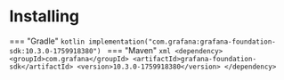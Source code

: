 # Installing

=== "Gradle"
    ```kotlin
    implementation("com.grafana:grafana-foundation-sdk:10.3.0-1759918380")
    ```
=== "Maven"
    ```xml
    <dependency>
        <groupId>com.grafana</groupId>
        <artifactId>grafana-foundation-sdk</artifactId>
        <version>10.3.0-1759918380</version>
    </dependency>
    ```
